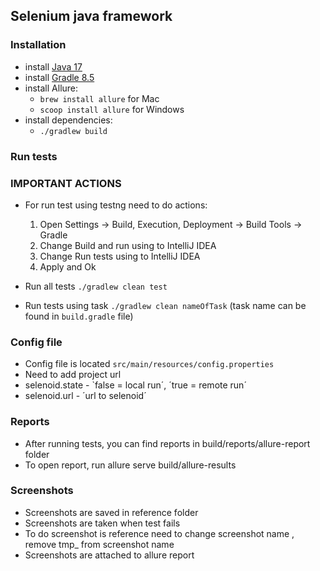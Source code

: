 ## Selenium java framework

### Installation

- install [Java 17](https://www.oracle.com/java/technologies/javase/jdk17-archive-downloads.html)
- install [Gradle 8.5](https://gradle.org/releases/)
- install Allure:
  * `brew install allure` for Mac
  * `scoop install allure` for Windows
- install dependencies:
  * `./gradlew build`

### Run tests

### IMPORTANT ACTIONS
- For run test using testng need to do actions:
  1. Open Settings -> Build, Execution, Deployment -> Build Tools -> Gradle
  2. Change Build and run using to IntelliJ IDEA
  3. Change Run tests using to IntelliJ IDEA
  4. Apply and Ok


- Run all tests `./gradlew clean test`

- Run tests using task `./gradlew clean nameOfTask` (task name can be found in `build.gradle` file)


### Config file
- Config file is located `src/main/resources/config.properties`
- Need to add project url
- selenoid.state - `false = local run´, ´true = remote run´
- selenoid.url - ´url to selenoid´

### Reports
- After running tests, you can find reports in build/reports/allure-report folder
- To open report, run allure serve build/allure-results
### Screenshots
- Screenshots are saved in reference folder
- Screenshots are taken when test fails
- To do screenshot is reference need to change screenshot name , remove tmp_ from screenshot name
- Screenshots are attached to allure report